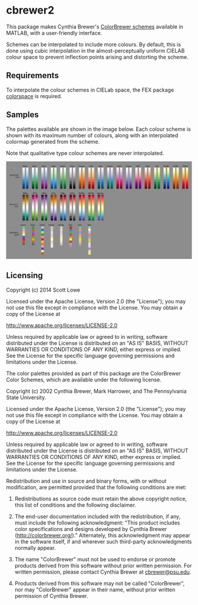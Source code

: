 cbrewer2
========

This package makes Cynthia Brewer's
[ColorBrewer schemes](http://colorbrewer2.org/)
available in MATLAB, with a user-friendly interface.

Schemes can be interpolated to include more colours.
By default, this is done using cubic interpolation in the almost-perceptually
uniform CIELAB colour space to prevent inflection points arising and distorting
the scheme.


Requirements
------------

To interpolate the colour schemes in CIELab space, the FEX package
[colorspace](https://www.mathworks.com/matlabcentral/fileexchange/28790-colorspace-transformations)
is required.


Samples
-------

The palettes available are shown in the image below.
Each colour scheme is shown with its maximum number of colours, along with an
interpolated colormap generated from the scheme.

Note that qualitative type colour schemes are never interpolated.

![Samples swatches](images/cbrewer2_samples.png)


Licensing
---------

Copyright (c) 2014 Scott Lowe

Licensed under the Apache License, Version 2.0 (the "License");
you may not use this file except in compliance with the License.
You may obtain a copy of the License at

http://www.apache.org/licenses/LICENSE-2.0

Unless required by applicable law or agreed to in writing, software
distributed under the License is distributed on an "AS IS" BASIS,
WITHOUT WARRANTIES OR CONDITIONS OF ANY KIND, either express or implied.
See the License for the specific language governing permissions and
limitations under the License.


The color palettes provided as part of this package are the ColorBrewer Color
Schemes, which are available under the following license.

Copyright (c) 2002 Cynthia Brewer, Mark Harrower, and The Pennsylvania State
University.

Licensed under the Apache License, Version 2.0 (the "License"); you may not
use this file except in compliance with the License. You may obtain a copy of
the License at

http://www.apache.org/licenses/LICENSE-2.0

Unless required by applicable law or agreed to in writing, software
distributed under the License is distributed on an "AS IS" BASIS, WITHOUT
WARRANTIES OR CONDITIONS OF ANY KIND, either express or implied. See the
License for the specific language governing permissions and limitations under
the License.

Redistribution and use in source and binary forms, with or without
modification, are permitted provided that the following conditions are met:

1. Redistributions as source code must retain the above copyright notice, this
list of conditions and the following disclaimer.

2. The end-user documentation included with the redistribution, if any, must
include the following acknowledgment: "This product includes color
specifications and designs developed by Cynthia Brewer
(http://colorbrewer.org/)." Alternately, this acknowledgment may appear in the
software itself, if and wherever such third-party acknowledgments normally
appear.

4. The name "ColorBrewer" must not be used to endorse or promote products
derived from this software without prior written permission. For written
permission, please contact Cynthia Brewer at cbrewer@psu.edu.

5. Products derived from this software may not be called "ColorBrewer", nor
may "ColorBrewer" appear in their name, without prior written permission of
Cynthia Brewer.
